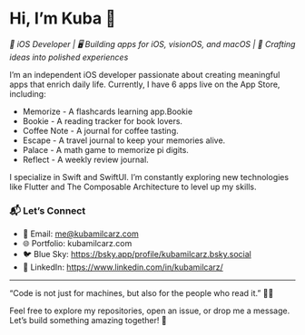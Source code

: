 # Hi, I’m Kuba 👋

*🎯 iOS Developer | 🖥️ Building apps for iOS, visionOS, and macOS | 🎨 Crafting ideas into polished experiences*

I’m an independent iOS developer passionate about creating meaningful apps that enrich daily life. Currently, I have 6 apps live on the App Store, including:
  - Memorize - A flashcards learning app.Bookie
  - Bookie - A reading tracker for book lovers.
  - Coffee Note - A journal for coffee tasting.
  - Escape - A travel journal to keep your memories alive.
  - Palace - A math game to memorize pi digits.
  - Reflect - A weekly review journal.

I specialize in Swift and SwiftUI. I’m constantly exploring new technologies like Flutter and The Composable Architecture to level up my skills.

### 📬 Let’s Connect
- 📧 Email: me@kubamilcarz.com
- 🌐 Portfolio: kubamilcarz.com
- 🐦 Blue Sky: https://bsky.app/profile/kubamilcarz.bsky.social
- 🔗 LinkedIn: https://www.linkedin.com/in/kubamilcarz/

---

“Code is not just for machines, but also for the people who read it.” 🧑‍💻

Feel free to explore my repositories, open an issue, or drop me a message. Let’s build something amazing together! 🚀
